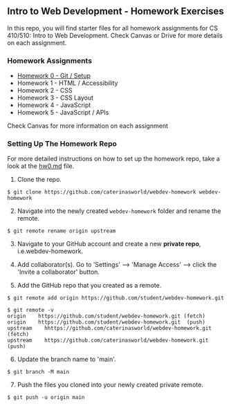 ## Intro to Web Development - Homework Exercises

In this repo, you will find starter files for all homework assignments for CS 410/510: Intro to Web Development. Check Canvas or Drive for more details on each assignment.

### Homework Assignments

- [Homework 0 - Git / Setup](https://github.com/caterinasworld/webdev-homework/blob/main/hw0/hw0.md)
- Homework 1 - HTML / Accessibility
- Homework 2 - CSS
- Homework 3 - CSS Layout
- Homework 4 - JavaScript
- Homework 5 - JavaScript / APIs

Check Canvas for more information on each assignment

### Setting Up The Homework Repo

For more detailed instructions on how to set up the homework repo, take a look at the [hw0.md](https://github.com/caterinasworld/webdev-homework/blob/main/hw0/hw0.md) file.

1. Clone the repo.

```console
$ git clone https://github.com/caterinasworld/webdev-homework webdev-homework
```

2. Navigate into the newly created `webdev-homework` folder and rename the remote.

```console
$ git remote rename origin upstream
```

3. Navigate to your GitHub account and create a new **private repo**, i.e.webdev-homework.

4. Add collaborator(s). Go to 'Settings' --> 'Manage Access' --> click the 'Invite a collaborator' button.

5. Add the GitHub repo that you created as a remote.

```console
$ git remote add origin https://github.com/student/webdev-homework.git

$ git remote -v
origin	  https://github.com/student/webdev-homework.git (fetch)
origin	  https://github.com/student/webdev-homework.git  (push)
upstream	hhttps://github.com/caterinasworld/webdev-homework.git (fetch)
upstream	https://github.com/caterinasworld/webdev-homework.git (push)
```

6. Update the branch name to 'main'.

```console
$ git branch -M main
```

7. Push the files you cloned into your newly created private remote.

```console
$ git push -u origin main
```
